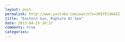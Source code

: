 ```yaml
---
layout: post
permalink: http://www.youtube.com/watch?v=SMIFEldmGXI
title: "Eastern Sun, Rapture At Sea"
date: 2013-04-15 20:37
comments: true
categories: 
---
```

